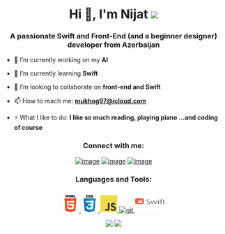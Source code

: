 <h1 align="center">Hi 👋, I'm Nijat <img height="40" src="https://emoji.gg/assets/emoji/7333-parrotdance.gif"></h1>
<h3 align="center">A passionate Swift and Front-End (and a beginner designer) developer from Azerbaijan</h3>

- 🔭 I’m currently working on my **AI**

- 🌱 I’m currently learning **Swift**

- 👯 I’m looking to collaborate on **front-end and Swift**

- 📫 How to reach me: **mukhog97@icloud.com**

- ⚡ What I like to do: **I like so much reading, playing piano ...and coding of course**

<h3 align="center">Connect with me:</h3>
<div align="center">

[![image](https://img.shields.io/badge/LinkedIn-0077B5?style=for-the-badge&logo=linkedin&logoColor=white)](https://www.linkedin.com/in/nijat-mukhtarov-a16708242/)
[![image](https://img.shields.io/badge/Instagram-E4405F?style=for-the-badge&logo=instagram&logoColor=white)](https://www.instagram.com/mukh.nijat/)
[![image](https://img.shields.io/badge/Gmail-D14836?style=for-the-badge&logo=gmail&logoColor=white)](mailto:mukhog97@icloud.com)
  
</div>

<h3 align="center">Languages and Tools:</h3>

<p align="center"> 
  <a href="https://www.w3.org/html/" target="_blank"> 
    <img src="https://raw.githubusercontent.com/devicons/devicon/master/icons/html5/html5-original-wordmark.svg" alt="html5" width="40" height="40"/> 
  </a>
  <a href="https://www.w3schools.com/css/" target="_blank"> 
    <img src="https://raw.githubusercontent.com/devicons/devicon/master/icons/css3/css3-original-wordmark.svg" alt="css3" width="40" height="40"/> 
  </a>  
  <a href="https://developer.mozilla.org/en-US/docs/Web/JavaScript" target="_blank"> 
    <img src="https://raw.githubusercontent.com/devicons/devicon/master/icons/javascript/javascript-original.svg" alt="javascript" width="40" height="40"/> 
  </a> 
  <a href="https://git-scm.com/" target="_blank"> 
    <img src="https://www.vectorlogo.zone/logos/git-scm/git-scm-icon.svg" alt="git" width="40" height="40"/> 
  </a>
  <a href="https://www.swift.com/">
  <img src="https://github.com/devicons/devicon/blob/master/icons/swift/swift-original-wordmark.svg" alt="git" width="70" height="50" />
  </a>
</p>

<p align= "center">
  <img height= "150" src="https://github-readme-stats.vercel.app/api?username=NijatMukhtar&theme=react&show_icons=true&include_all_commits=true" />
  <img height= "150" src="https://github-readme-stats.vercel.app/api/top-langs/?username=NijatMukhtar&theme=react&layout=compact" />
</p>

